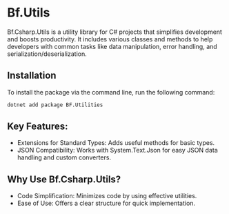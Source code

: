 # Bf.Utils
Bf.Csharp.Utils is a utility library for C# projects that simplifies development and boosts productivity. It includes various classes and methods to help developers with common tasks like data manipulation, error handling, and serialization/deserialization.

## Installation
To install the package via the command line, run the following command:

```bash
dotnet add package BF.Utilities
```

## Key Features:
- Extensions for Standard Types: Adds useful methods for basic types.
- JSON Compatibility: Works with System.Text.Json for easy JSON data handling and custom converters.

## Why Use Bf.Csharp.Utils?
- Code Simplification: Minimizes code by using effective utilities.
- Ease of Use: Offers a clear structure for quick implementation.